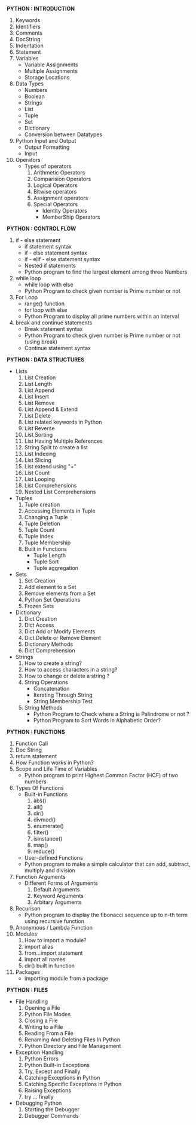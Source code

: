 **PYTHON : INTRODUCTION**
1. Keywords
2. Identifiers
3. Comments
4. DocString
5. Indentation
6. Statement
7. Variables
    - Variable Assignments
    - Multiple Assignments
    - Storage Locations
8. Data Types
    - Numbers
    - Boolean
    - Strings
    - List
    - Tuple
    - Set
    - Dictionary
    - Conversion between Datatypes
9. Python Input and Output
    - Output Formatting
    - Input
10. Operators
    - Types of operators
        1. Arithmetic Operators
        2. Comparision Operators
        3. Logical Operators
        4. Bitwise operators
        5. Assignment operators
        6. Special Operators
            - Identity Operators
            - MemberShip Operators
            
**PYTHON : CONTROL FLOW**
1. if - else statement
    - if statement syntax
    - if - else statement syntax
    - if - elif - else statement syntax
    - Nested if statements
    - Python program to find the largest element among three Numbers
2. while loop
    - while loop with else
    - Python Program to check given number is Prime number or not
3. For Loop
    - range() function
    - for loop with else
    - Python Program to display all prime numbers within an interval
4. break and continue statements
    - Break statement syntax
    - Python Program to check given number is Prime number or not (using break)
    - Continue statement syntax
    
**PYTHON : DATA STRUCTURES**
- Lists
    1. List Creation
    2. List Length
    3. List Append
    4. List Insert
    5. List Remove
    6. List Append & Extend
    7. List Delete
    8. List related keywords in Python
    9. List Reverse
    10. List Sorting
    11. List Having Multiple References
    12. String Split to create a list
    13. List Indexing
    14. List Slicing
    15. List extend using "+"
    16. List Count
    17. List Looping
    18. List Comprehensions
    19. Nested List Comprehensions
- Tuples
    1. Tuple creation
    2. Accessing Elements in Tuple
    3. Changing a Tuple
    4. Tuple Deletion
    5. Tuple Count
    6. Tuple Index
    7. Tuple Membership
    8. Built in Functions
        - Tuple Length
        - Tuple Sort
        - Tuple aggregation
- Sets
    1. Set Creation
    2. Add element to a Set
    3. Remove elements from a Set
    4. Python Set Operations
    5. Frozen Sets
- Dictionary
    1. Dict Creation
    2. Dict Access
    3. Dict Add or Modify Elements
    4. Dict Delete or Remove Element
    5. Dictionary Methods
    6. Dict Comprehension
- Strings
    1. How to create a string?
    2. How to access characters in a string?
    3. How to change or delete a string ?
    4. String Operations
        - Concatenation
        - Iterating Through String
        - String Membership Test
    5. String Methods
        - Python Program to Check where a String is Palindrome or not ?
        - Python Program to Sort Words in Alphabetic Order?
        
**PYTHON : FUNCTIONS**
1. Function Call
2. Doc String
3. return statement
4. How Function works in Python?
5. Scope and Life Time of Variables
    - Python program to print Highest Common Factor (HCF) of two numbers
6. Types Of Functions
    - Built-in Functions
        1. abs()
        2. all()
        3. dir()
        4. divmod()
        5. enumerate()
        6. filter()
        7. isinstance()
        8. map()
        9. reduce()
    - User-defined Functions
    - Python program to make a simple calculator that can add, subtract, multiply and division
7. Function Arguments
    - Different Forms of Arguments
        1. Default Arguments
        2. Keyword Arguments
        3. Arbitary Arguments
8. Recurison
    - Python program to display the fibonacci sequence up to n-th term using recursive function
9. Anonymous / Lambda Function
10. Modules
    1. How to import a module?
    2. import alias
    3. from...import statement
    4. import all names
    5. dir() built in function
11. Packages
    - importing module from a package
    
**PYTHON : FILES**
- File Handling
    1. Opening a File
    2. Python File Modes
    3. Closing a File
    4. Writing to a File
    5. Reading From a File
    6. Renaming And Deleting Files In Python
    7. Python Directory and File Management
- Exception Handling
    1. Python Errors
    2. Python Built-in Exceptions
    3. Try, Except and Finally
    4. Catching Exceptions in Python
    5. Catching Specific Exceptions in Python
    6. Raising Exceptions
    7. try ... finally
- Debugging Python
    1. Starting the Debugger
    2. Debugger Commands
